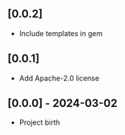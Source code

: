 ## [0.0.2]

- Include templates in gem

## [0.0.1]

- Add Apache-2.0 license

## [0.0.0] - 2024-03-02

- Project birth
